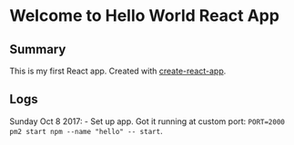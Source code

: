 # Welcome to Hello World React App

## Summary
This is my first React app. Created with [create-react-app](https://reactjs.org/docs/installation.html#creating-a-new-application).

## Logs
Sunday Oct 8 2017: - Set up app. Got it running at custom port: `PORT=2000 pm2 start npm --name "hello" -- start`.
